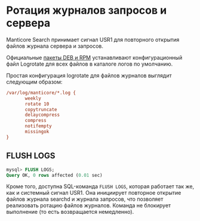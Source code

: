 # Ротация журналов запросов и сервера

Manticore Search принимает сигнал USR1 для повторного открытия файлов журнала сервера и запросов.

Официальные [пакеты DEB и RPM](https://manticoresearch.com/install/) устанавливают конфигурационный файл Logrotate для всех файлов в каталоге логов по умолчанию.

Простая конфигурация logrotate для файлов журналов выглядит следующим образом:

```ini
/var/log/manticore/*.log {
       weekly
       rotate 10
       copytruncate
       delaycompress
       compress
       notifempty
       missingok
}
```

## FLUSH LOGS

```sql
mysql> FLUSH LOGS;
Query OK, 0 rows affected (0.01 sec)
```

Кроме того, доступна SQL-команда `FLUSH LOGS`, которая работает так же, как и системный сигнал USR1. Она инициирует повторное открытие файлов журнала searchd и журнала запросов, что позволяет реализовать ротацию файлов журналов. Команда не блокирует выполнение (то есть возвращается немедленно).
<!-- proofread -->

